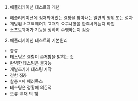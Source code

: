 1) 애플리케이션 테스트의 개념
- 애플리케이션에 점재되어있는 결함을 찾아내는 일연의 행위 또는 절차
- 개발된 소프트웨어가 고객의 요구사항을 만족시키는지 확인
- 소프트웨어가 기능을 정확히 수행하는지 검증
2) 애플리케이션 테스트의 기본원리
-   종류
-  테스팅은 결함이 존재함을 밝히는 것
- 완벽한 테스팅은 불가능
- 개발초기에 테스팅 시작
- 결함 집중
- 살충ㅈ에 페러독스
- 테스팅은 정황에 의존적
- 오류-부재 의 궤